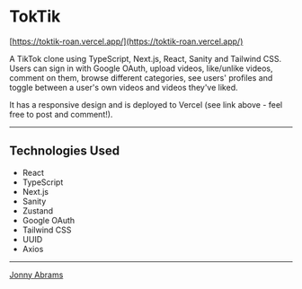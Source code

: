 # TokTik

[https://toktik-roan.vercel.app/](https://toktik-roan.vercel.app/)

A TikTok clone using TypeScript, Next.js, React, Sanity and Tailwind CSS. Users can sign in with Google OAuth, upload videos, like/unlike videos, comment on them, browse different categories, see users' profiles and toggle between a user's own videos and videos they've liked.

It has a responsive design and is deployed to Vercel (see link above - feel free to post and comment!).

---

## Technologies Used

* React
* TypeScript
* Next.js
* Sanity
* Zustand
* Google OAuth
* Tailwind CSS
* UUID
* Axios

---

[Jonny Abrams](https://github.com/jonnyabrams)